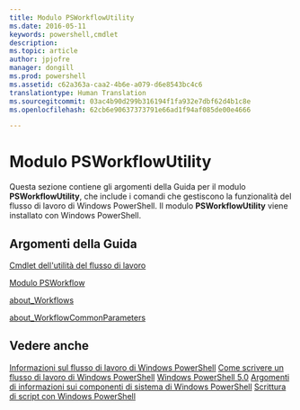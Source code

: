 ```yaml
---
title: Modulo PSWorkflowUtility
ms.date: 2016-05-11
keywords: powershell,cmdlet
description: 
ms.topic: article
author: jpjofre
manager: dongill
ms.prod: powershell
ms.assetid: c62a363a-caa2-4b6e-a079-d6e8543bc4c6
translationtype: Human Translation
ms.sourcegitcommit: 03ac4b90d299b316194f1fa932e7dbf62d4b1c8e
ms.openlocfilehash: 62cb6e90637373791e66ad1f94af085de00e4666

---
```


# Modulo PSWorkflowUtility
Questa sezione contiene gli argomenti della Guida per il modulo **PSWorkflowUtility**, che include i comandi che gestiscono la funzionalità del flusso di lavoro di Windows PowerShell. Il modulo **PSWorkflowUtility** viene installato con Windows PowerShell.

## Argomenti della Guida
[Cmdlet dell'utilità del flusso di lavoro](http://go.microsoft.com/fwlink/?LinkId=254141)

[Modulo PSWorkflow](PSWorkflow-Module.md)

[about_Workflows](https://technet.microsoft.com/en-us/library/f2897bdd-1b9d-4679-8b19-09840bd40a22)

[about_WorkflowCommonParameters](https://technet.microsoft.com/en-us/library/119f968e-618e-439c-b76c-cdd17e6df27c)

## Vedere anche
[Informazioni sul flusso di lavoro di Windows PowerShell](https://technet.microsoft.com/en-us/library/jj134242.aspx)
[Come scrivere un flusso di lavoro di Windows PowerShell](https://technet.microsoft.com/en-us/library/jj574157.aspx)
[Windows PowerShell 5.0](../core-modules/Windows-PowerShell-5.0.md)
[Argomenti di informazioni sui componenti di sistema di Windows PowerShell](../core-modules/Windows-PowerShell-Core-About-Topics.md)
[Scrittura di script con Windows PowerShell](../../getting-started/fundamental/Scripting-with-Windows-PowerShell.md)




<!--HONumber=Jun16_HO4-->


